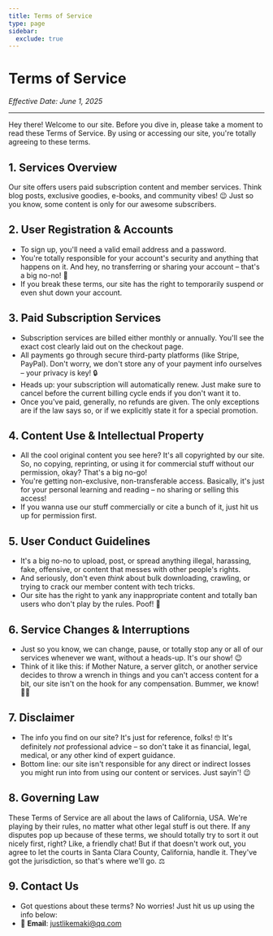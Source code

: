 ```yaml
---
title: Terms of Service
type: page
sidebar:
  exclude: true
---
```

# Terms of Service

*Effective Date: June 1, 2025*

---

Hey there! Welcome to our site. Before you dive in, please take a moment to read these Terms of Service. By using or accessing our site, you're totally agreeing to these terms.

## 1. Services Overview
Our site offers users paid subscription content and member services. Think blog posts, exclusive goodies, e-books, and community vibes! 😉 Just so you know, some content is only for our awesome subscribers.

## 2. User Registration & Accounts
- To sign up, you'll need a valid email address and a password.
- You're totally responsible for your account's security and anything that happens on it. And hey, no transferring or sharing your account – that's a big no-no! 🚫
- If you break these terms, our site has the right to temporarily suspend or even shut down your account.

## 3. Paid Subscription Services
- Subscription services are billed either monthly or annually. You'll see the exact cost clearly laid out on the checkout page.
- All payments go through secure third-party platforms (like Stripe, PayPal). Don't worry, we don't store any of your payment info ourselves – your privacy is key! 🔒
- Heads up: your subscription will automatically renew. Just make sure to cancel before the current billing cycle ends if you don't want it to.
- Once you've paid, generally, no refunds are given. The only exceptions are if the law says so, or if we explicitly state it for a special promotion.

## 4. Content Use & Intellectual Property
- All the cool original content you see here? It's all copyrighted by our site. So, no copying, reprinting, or using it for commercial stuff without our permission, okay? That's a big no-go!
- You're getting non-exclusive, non-transferable access. Basically, it's just for your personal learning and reading – no sharing or selling this access!
- If you wanna use our stuff commercially or cite a bunch of it, just hit us up for permission first.

## 5. User Conduct Guidelines
- It's a big no-no to upload, post, or spread anything illegal, harassing, fake, offensive, or content that messes with other people's rights.
- And seriously, don't even *think* about bulk downloading, crawling, or trying to crack our member content with tech tricks.
- Our site has the right to yank any inappropriate content and totally ban users who don't play by the rules. Poof! 👋

## 6. Service Changes & Interruptions
- Just so you know, we can change, pause, or totally stop any or all of our services whenever we want, without a heads-up. It's our show! 😉
- Think of it like this: if Mother Nature, a server glitch, or another service decides to throw a wrench in things and you can't access content for a bit, our site isn't on the hook for any compensation. Bummer, we know! 🤷‍♀️

## 7. Disclaimer
- The info you find on our site? It's just for reference, folks! 🤓 It's definitely *not* professional advice – so don't take it as financial, legal, medical, or any other kind of expert guidance.
- Bottom line: our site isn't responsible for any direct or indirect losses you might run into from using our content or services. Just sayin'! 😉

## 8. Governing Law
These Terms of Service are all about the laws of California, USA. We're playing by their rules, no matter what other legal stuff is out there.
If any disputes pop up because of these terms, we should totally try to sort it out nicely first, right? Like, a friendly chat! But if that doesn't work out, you agree to let the courts in Santa Clara County, California, handle it. They've got the jurisdiction, so that's where we'll go. ⚖️

## 9. Contact Us
- Got questions about these terms? No worries! Just hit us up using the info below:
- 📧 **Email**: [justlikemaki@qq.com](mailto:justlikemaki@qq.com)